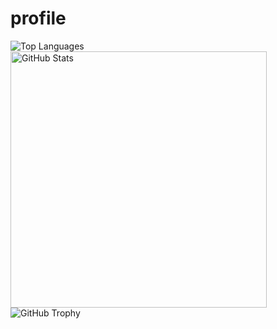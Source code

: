 # profile

<img src="https://github-readme-stats.vercel.app/api/top-langs?username=MasahitoKumada&show_icons=true&locale=ja&layout=compact&theme=chartreuse-dark&count_private=true" alt="Top Languages" />

<img src="https://github-readme-stats.vercel.app/api?username=MasahitoKumada&show_icons=true&locale=ja&theme=chartreuse-dark&count_private=true" alt="GitHub Stats" width="410" />

<img src="https://github-profile-trophy.vercel.app/?username=MasahitoKumada&theme=juicyfresh&no-bg=true" alt="GitHub Trophy" />
